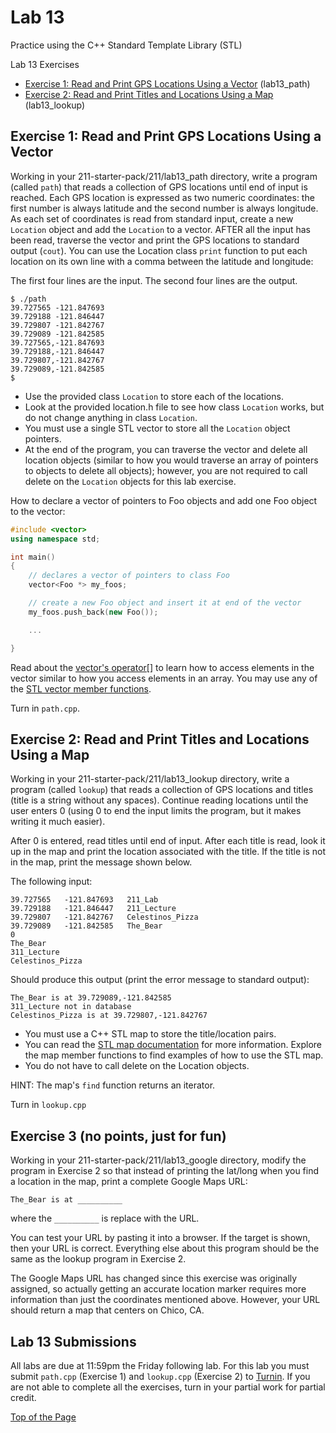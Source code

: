# Lab 13

Practice using the C++ Standard Template Library (STL)

Lab 13 Exercises
* [Exercise 1: Read and Print GPS Locations Using a Vector](#exercise-1-read-and-print-gps-locations-using-a-vector) (lab13_path)
* [Exercise 2: Read and Print Titles and Locations Using a Map](#exercise-2-read-and-print-titles-and-locations-using-a-map) (lab13_lookup)

## Exercise 1: Read and Print GPS Locations Using a Vector

Working in your 211-starter-pack/211/lab13_path directory, write a program (called `path`) that reads a collection of GPS locations until end of input is reached. Each GPS location is expressed as two numeric coordinates: the first number is always latitude and the second number is always longitude. As each set of coordinates is read from standard input, create a new `Location` object and add the `Location` to a vector. AFTER all the input has been read, traverse the vector and print the GPS locations to standard output (`cout`). You can use the Location class `print` function to put each location on its own line with a comma between the latitude and longitude:<br>

The first four lines are the input. The second four lines are the output.
```
$ ./path
39.727565 -121.847693
39.729188 -121.846447
39.729807 -121.842767
39.729089 -121.842585
39.727565,-121.847693
39.729188,-121.846447
39.729807,-121.842767
39.729089,-121.842585
$
```

* Use the provided class `Location` to store each of the locations.
* Look at the provided location.h file to see how class `Location` works, but do not change anything in class `Location`.
* You must use a single STL vector to store all the `Location` object pointers.
* At the end of the program, you can traverse the vector and delete all location objects (similar to how you would traverse an array of pointers to objects to delete all objects); however, you are not required to call delete on the `Location` objects for this lab exercise.<br>

How to declare a vector of pointers to Foo objects and add one Foo object to the vector:
```cpp
#include <vector>
using namespace std;

int main()
{
    // declares a vector of pointers to class Foo
    vector<Foo *> my_foos;

    // create a new Foo object and insert it at end of the vector
    my_foos.push_back(new Foo());

    ...

}
```

Read about the [vector's operator[]](https://www.cplusplus.com/reference/vector/vector/operator[]/) to learn how to access elements in the vector similar to how you access elements in an array. You may use any of the [STL vector member functions](https://www.cplusplus.com/reference/vector/vector/).<br>

Turn in `path.cpp`.

## Exercise 2: Read and Print Titles and Locations Using a Map

Working in your 211-starter-pack/211/lab13_lookup directory, write a program (called `lookup`) that reads a collection of GPS locations and titles (title is a string without any spaces). Continue reading locations until the user enters 0 (using 0 to end the input limits the program, but it makes writing it much easier).<br>

After 0 is entered, read titles until end of input. After each title is read, look it up in the map and print the location associated with the title.  If the title is not in the map, print the message shown below.<br>

The following input:
```
39.727565   -121.847693   211_Lab
39.729188   -121.846447   211_Lecture
39.729807   -121.842767   Celestinos_Pizza
39.729089   -121.842585   The_Bear
0
The_Bear
311_Lecture
Celestinos_Pizza
```

Should produce this output (print the error message to standard output):
```
The_Bear is at 39.729089,-121.842585
311_Lecture not in database
Celestinos_Pizza is at 39.729807,-121.842767
```

* You must use a C++ STL map to store the title/location pairs.
* You can read the [STL map documentation](https://www.cplusplus.com/reference/map/map/) for more information. Explore the map member functions to find examples of how to use the STL map.
* You do not have to call delete on the Location objects.<br>

HINT: The map's `find` function returns an iterator.<br>

Turn in `lookup.cpp`

## Exercise 3 (no points, just for fun)

Working in your 211-starter-pack/211/lab13_google directory, modify the program in Exercise 2 so that instead of printing the lat/long when you find a location in the map, print a complete Google Maps URL:

```
The_Bear is at __________
```
where the `__________` is replace with the URL.<br>

You can test your URL by pasting it into a browser. If the target is shown, then your URL is correct. Everything else about this program should be the same as the lookup program in Exercise 2.<br>

The Google Maps URL has changed since this exercise was originally assigned, so actually getting an accurate location marker requires more information than just the coordinates mentioned above. However, your URL should return a map that centers on Chico, CA.

## Lab 13 Submissions

All labs are due at 11:59pm the Friday following lab. For this lab you must submit `path.cpp` (Exercise 1) and `lookup.cpp` (Exercise 2) to [Turnin](https://turnin.ecst.csuchico.edu/). If you are not able to complete all the exercises, turn in your partial work for partial credit.

[Top of the Page](#lab-13)
